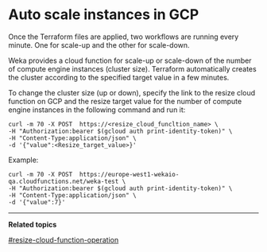 # Auto scale instances in GCP

Once the Terraform files are applied, two workflows are running every minute. One for scale-up and the other for scale-down.

Weka provides a cloud function for scale-up or scale-down of the number of compute engine instances (cluster size). Terraform automatically creates the cluster according to the specified target value in a few minutes.

To change the cluster size (up or down), specify the link to the resize cloud function on GCP and the resize target value for the number of compute engine instances in the following command and run it:

```
curl -m 70 -X POST  https://<resize_cloud_funcltion_name> \
-H "Authorization:bearer $(gcloud auth print-identity-token)" \
-H "Content-Type:application/json" \
-d '{"value":<Resize_target_value>}'
```

Example:

```
curl -m 70 -X POST  https://europe-west1-wekaio-qa.cloudfunctions.net/weka-test \
-H "Authorization:bearer $(gcloud auth print-identity-token)" \
-H "Content-Type:application/json" \
-d '{"value":7}'
```

****

**Related topics**

[#resize-cloud-function-operation](weka-project-description.md#resize-cloud-function-operation "mention")

